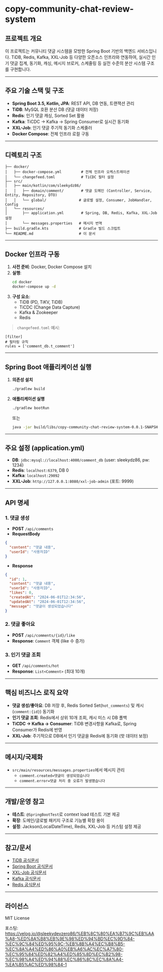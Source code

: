 # copy-community-chat-review-system

## 프로젝트 개요

이 프로젝트는 커뮤니티 댓글 시스템을 모방한 Spring Boot 기반의 백엔드 서비스입니다. TiDB, Redis, Kafka, XXL-Job 등 다양한 오픈소스 인프라와 연동하여, 실시간 인기 댓글 집계, 동기화, 캐싱, 메시지 브로커, 스케줄링 등 실전 수준의 분산 시스템 구조를 구현합니다.

---

## 주요 기술 스택 및 구조

- **Spring Boot 3.5, Kotlin, JPA**: REST API, DB 연동, 트랜잭션 관리
- **TiDB**: MySQL 호환 분산 DB (댓글 데이터 저장)
- **Redis**: 인기 댓글 캐싱, Sorted Set 활용
- **Kafka**: TiCDC → Kafka → Spring Consumer로 실시간 동기화
- **XXL-Job**: 인기 댓글 주기적 동기화 스케줄러
- **Docker Compose**: 전체 인프라 로컬 구동

---

## 디렉토리 구조

```
├── docker/
│   ├── docker-compose.yml         # 전체 인프라 오케스트레이션
│   └── changefeed.toml            # TiCDC 필터 설정
├── src/
│   ├── main/kotlin/com/sleekydz86/
│   │   ├── domain/comment/        # 댓글 도메인 (Controller, Service, Entity, Repository, DTO)
│   │   └── global/               # 글로벌 설정, Consumer, JobHandler, Config
│   └── resources/
│       ├── application.yml        # Spring, DB, Redis, Kafka, XXL-Job 설정
│       └── messages.properties   # 메시지 번역
├── build.gradle.kts              # Gradle 빌드 스크립트
└── README.md                     # 이 문서
```

---

## Docker 인프라 구동

1. **사전 준비**: Docker, Docker Compose 설치
2. **실행**:
   ```bash
   cd docker
   docker-compose up -d
   ```
3. **구성 요소**:
   - TiDB (PD, TiKV, TiDB)
   - TiCDC (Change Data Capture)
   - Kafka & Zookeeper
   - Redis

> `changefeed.toml` 예시:

```
[filter]
# 필터링 규칙
rules = ['comment_db.t_comment']
```

---

## Spring Boot 애플리케이션 실행

1. **의존성 설치**
   ```bash
   ./gradlew build
   ```
2. **애플리케이션 실행**
   ```bash
   ./gradlew bootRun
   ```
   또는
   ```bash
   java -jar build/libs/copy-community-chat-review-system-0.0.1-SNAPSHOT.jar
   ```

---

## 주요 설정 (application.yml)

- **DB**: `jdbc:mysql://localhost:4000/comment_db` (user: sleekydz86, pw: 1234)
- **Redis**: `localhost:6379`, DB 0
- **Kafka**: `localhost:29092`
- **XXL-Job**: `http://127.0.0.1:8080/xxl-job-admin` (포트: 9999)

---

## API 명세

### 1. 댓글 생성

- **POST** `/api/comments`
- **RequestBody**

```json
{
  "content": "댓글 내용",
  "userId": "사용자ID"
}
```

- **Response**

```json
{
  "id": 1,
  "content": "댓글 내용",
  "userId": "사용자ID",
  "likes": 0,
  "createdAt": "2024-06-01T12:34:56",
  "updatedAt": "2024-06-01T12:34:56",
  "message": "댓글이 생성되었습니다"
}
```

### 2. 댓글 좋아요

- **POST** `/api/comments/{id}/like`
- **Response**: `Comment` 객체 (like 수 증가)

### 3. 인기 댓글 조회

- **GET** `/api/comments/hot`
- **Response**: `List<Comment>` (최대 10개)

---

## 핵심 비즈니스 로직 요약

- **댓글 생성/좋아요**: DB 저장 후, Redis Sorted Set(`hot_comments`) 및 캐시(`comment:{id}`) 동기화
- **인기 댓글 조회**: Redis에서 상위 10개 조회, 캐시 미스 시 DB 폴백
- **TiCDC → Kafka → Consumer**: TiDB 변경사항을 Kafka로, Spring Consumer가 Redis에 반영
- **XXL-Job**: 주기적으로 DB에서 인기 댓글을 Redis에 동기화 (핫 데이터 보정)

---

## 메시지/국제화

- `src/main/resources/messages.properties`에서 메시지 관리
  - `comment.created=댓글이 생성되었습니다`
  - `comment.error=댓글 처리 중 오류가 발생했습니다`

---

## 개발/운영 참고

- **테스트**: `@SpringBootTest`로 context load 테스트 기본 제공
- **확장**: 도메인/글로벌 패키지 구조로 기능별 확장 용이
- **설정**: Jackson(LocalDateTime), Redis, XXL-Job 등 커스텀 설정 제공

---

## 참고/문서

- [TiDB 공식문서](https://docs.pingcap.com/)
- [Spring Boot 공식문서](https://spring.io/projects/spring-boot)
- [XXL-Job 공식문서](https://www.xuxueli.com/xxl-job/)
- [Kafka 공식문서](https://kafka.apache.org/)
- [Redis 공식문서](https://redis.io/)

---

## 라이선스

MIT License

포스팅: https://velog.io/@sleekydevzero86/%EB%8C%80%EA%B7%9C%EB%AA%A8-%ED%8A%B8%EB%9E%98%ED%94%BD%EC%9D%84-%EC%9C%84%ED%95%9C-%EB%8B%A4%EC%B8%B5-%EC%8A%A4%ED%86%A0%EB%A6%AC%EC%A7%80-%EC%95%84%ED%82%A4%ED%85%8D%EC%B2%98-%EC%98%A4%ED%94%88%EC%86%8C%EC%8A%A4-%EA%B5%AC%ED%98%84-1
